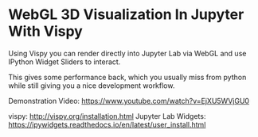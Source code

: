 # WebGL 3D Visualization In Jupyter With Vispy
Using Vispy you can render directly into Jupyter Lab via WebGL and use IPython Widget Sliders to interact.

This gives some performance back, which you usually miss from python while still giving you a nice development workflow.

Demonstration Video: https://www.youtube.com/watch?v=EjXU5WVjGU0

vispy: http://vispy.org/installation.html
Jupyter Lab Widgets: https://ipywidgets.readthedocs.io/en/latest/user_install.html
